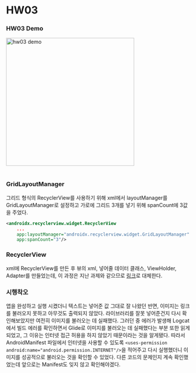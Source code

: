 # HW03
### HW03 Demo
<img src="/img/seminar2/gridLayout.gif" alt="hw03 demo" width="350"><br><br>

### GridLayoutManager
그리드 형식의 RecyclerView를 사용하기 위해 xml에서 layoutManager를 GridLayoutManager로 설정하고 가로에 그리드 3개를 넣기 위해 spanCount에 3값을 주었다.
```xml
<androidx.recyclerview.widget.RecyclerView
    ...
    app:layoutManager="androidx.recyclerview.widget.GridLayoutManager"
    app:spanCount="3"/>
```

### RecyclerView
xml에 RecyclerView를 만든 후 뷰의 xml, 넣어줄 데이터 클래스, ViewHolder, Adapter를 만들었는데, 이 과정은 지난 과제와 같으므로 [링크](https://github.com/shalo1040/sopt_android/tree/master/Seminar2/HW01%20%2B%20HW02#RecyclerView)로 대체한다.

### 시행착오
앱을 완성하고 실행 시켰더니 텍스트는 넣어준 값 그대로 잘 나왔던 반면, 이미지는 링크를 불러오지 못하고 아무것도 출력되지 않았다. 라이브러리를 잘못 넣어준건지 다시 확인해보았지만 여전히 이미지를 불러오는 데 실패했다. 그러던 중 에러가 발생해 Logcat에서 빌드 에러를 확인하면서 Glide로 이미지를 불러오는 데 실패했다는 부분 또한 읽게 되었고, 그 이유는 인터넷 접근 허용을 하지 않았기 때문이라는 것을 알게됐다. 따라서 AndroidManifest 파일에서 인터넷을 사용할 수 있도록 ```<uses-permission android:name="android.permission.INTERNET"/>```을 적어주고 다시 실행했더니 이미지를 성공적으로 불러오는 것을 확인할 수 있었다. 다른 코드의 문제인지 계속 확인했었는데 앞으로는 Manifest도 잊지 않고 확인해야겠다.